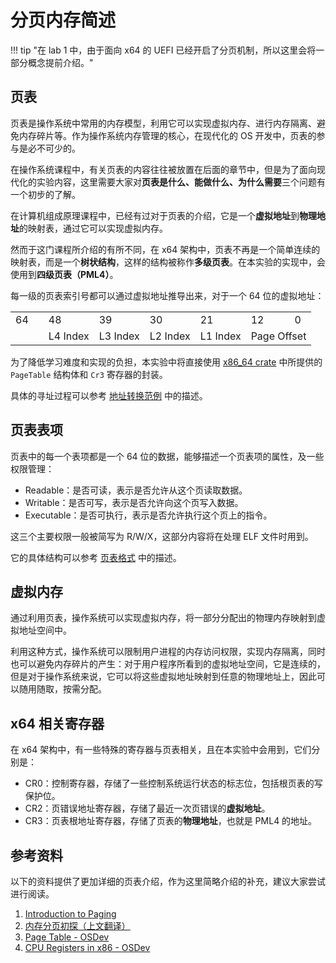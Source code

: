 # 分页内存简述

!!! tip "在 lab 1 中，由于面向 x64 的 UEFI 已经开启了分页机制，所以这里会将一部分概念提前介绍。"

## 页表

页表是操作系统中常用的内存模型，利用它可以实现虚拟内存、进行内存隔离、避免内存碎片等。作为操作系统内存管理的核心，在现代化的 OS 开发中，页表的参与是必不可少的。

在操作系统课程中，有关页表的内容往往被放置在后面的章节中，但是为了面向现代化的实验内容，这里需要大家对**页表是什么、能做什么、为什么需要**三个问题有一个初步的了解。

在计算机组成原理课程中，已经有过对于页表的介绍，它是一个**虚拟地址**到**物理地址**的映射表，通过它可以实现虚拟内存。

然而于这门课程所介绍的有所不同，在 x64 架构中，页表不再是一个简单连续的映射表，而是一个**树状结构**，这样的结构被称作**多级页表**。在本实验的实现中，会使用到**四级页表（PML4）**。

每一级的页表索引号都可以通过虚拟地址推导出来，对于一个 64 位的虚拟地址：

<table class="inst">
<tr>
    <td class="inst-numnodel">64</td>
    <td class="inst-numnode" colspan="16"></td>
    <td class="inst-numnoder">48</td>
    <td class="inst-numnode" colspan="8"></td>
    <td class="inst-numnoder">39</td>
    <td class="inst-numnode" colspan="8"></td>
    <td class="inst-numnodel">30</td>
    <td class="inst-numnode" colspan="8"></td>
    <td class="inst-numnodel">21</td>
    <td class="inst-numnode" colspan="8"></td>
    <td class="inst-numnodel">12</td>
    <td class="inst-numnode" colspan="12"></td>
    <td class="inst-numnodel">0</td>
</tr>
<tr>
    <td colspan="17" class="inst-node-little"></td>
    <td colspan="9" class="inst-node-little">L4 Index</td>
    <td colspan="9" class="inst-node-little">L3 Index</td>
    <td colspan="9" class="inst-node-little">L2 Index</td>
    <td colspan="9" class="inst-node-little">L1 Index</td>
    <td colspan="14" class="inst-node-little">Page Offset</td>
</tr>
</table>

为了降低学习难度和实现的负担，本实验中将直接使用 [x86_64 crate](https://docs.rs/x86_64) 中所提供的 `PageTable` 结构体和 `Cr3` 寄存器的封装。

具体的寻址过程可以参考 [地址转换范例](https://os.phil-opp.com/zh-CN/paging-introduction/#di-zhi-zhuan-huan-fan-li) 中的描述。

## 页表表项

页表中的每一个表项都是一个 64 位的数据，能够描述一个页表项的属性，及一些权限管理：

- Readable：是否可读，表示是否允许从这个页读取数据。
- Writable：是否可写，表示是否允许向这个页写入数据。
- Executable：是否可执行，表示是否允许执行这个页上的指令。

这三个主要权限一般被简写为 R/W/X，这部分内容将在处理 ELF 文件时用到。

它的具体结构可以参考 [页表格式](https://os.phil-opp.com/zh-CN/paging-introduction/#ye-biao-ge-shi) 中的描述。

## 虚拟内存

通过利用页表，操作系统可以实现虚拟内存，将一部分分配出的物理内存映射到虚拟地址空间中。

利用这种方式，操作系统可以限制用户进程的内存访问权限，实现内存隔离，同时也可以避免内存碎片的产生：对于用户程序所看到的虚拟地址空间，它是连续的，但是对于操作系统来说，它可以将这些虚拟地址映射到任意的物理地址上，因此可以随用随取，按需分配。

## x64 相关寄存器

在 x64 架构中，有一些特殊的寄存器与页表相关，且在本实验中会用到，它们分别是：

- CR0：控制寄存器，存储了一些控制系统运行状态的标志位，包括根页表的写保护位。
- CR2：页错误地址寄存器，存储了最近一次页错误的**虚拟地址**。
- CR3：页表根地址寄存器，存储了页表的**物理地址**，也就是 PML4 的地址。

## 参考资料

以下的资料提供了更加详细的页表介绍，作为这里简略介绍的补充，建议大家尝试进行阅读。

1. [Introduction to Paging](https://os.phil-opp.com/paging-introduction/)
2. [内存分页初探（上文翻译）](https://os.phil-opp.com/zh-CN/paging-introduction/#di-zhi-zhuan-huan-fan-li)
3. [Page Table - OSDev](https://wiki.osdev.org/Page_table)
4. [CPU Registers in x86 - OSDev](https://wiki.osdev.org/CPU_Registers_x86)
